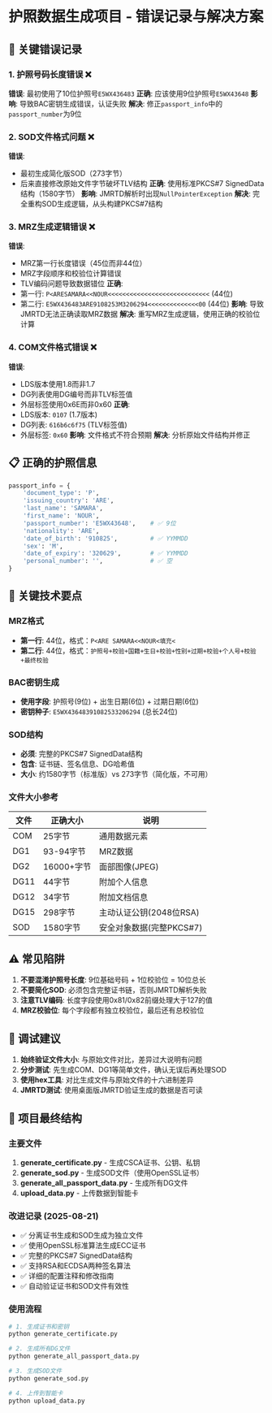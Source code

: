 # 护照数据生成项目 - 错误记录与解决方案

## 🚨 关键错误记录

### 1. **护照号码长度错误** ❌
**错误**: 最初使用了10位护照号`E5WX436483`
**正确**: 应该使用9位护照号`E5WX43648`
**影响**: 导致BAC密钥生成错误，认证失败
**解决**: 修正`passport_info`中的`passport_number`为9位

### 2. **SOD文件格式问题** ❌
**错误**: 
- 最初生成简化版SOD（273字节）
- 后来直接修改原始文件字节破坏TLV结构
**正确**: 使用标准PKCS#7 SignedData结构（1580字节）
**影响**: JMRTD解析时出现`NullPointerException`
**解决**: 完全重构SOD生成逻辑，从头构建PKCS#7结构

### 3. **MRZ生成逻辑错误** ❌
**错误**: 
- MRZ第一行长度错误（45位而非44位）
- MRZ字段顺序和校验位计算错误
- TLV编码问题导致数据错位
**正确**: 
- 第一行: `P<ARESAMARA<<NOUR<<<<<<<<<<<<<<<<<<<<<<<<<<<<` (44位)
- 第二行: `E5WX436483ARE9108253M3206294<<<<<<<<<<<<<<00` (44位)
**影响**: 导致JMRTD无法正确读取MRZ数据
**解决**: 重写MRZ生成逻辑，使用正确的校验位计算

### 4. **COM文件格式错误** ❌
**错误**: 
- LDS版本使用1.8而非1.7
- DG列表使用DG编号而非TLV标签值
- 外层标签使用0x6E而非0x60
**正确**: 
- LDS版本: `0107` (1.7版本)
- DG列表: `616b6c6f75` (TLV标签值)
- 外层标签: `0x60`
**影响**: 文件格式不符合预期
**解决**: 分析原始文件结构并修正

## 📋 正确的护照信息

```python
passport_info = {
    'document_type': 'P',
    'issuing_country': 'ARE',
    'last_name': 'SAMARA',
    'first_name': 'NOUR',
    'passport_number': 'E5WX43648',    # ✅ 9位
    'nationality': 'ARE',
    'date_of_birth': '910825',         # ✅ YYMMDD
    'sex': 'M',
    'date_of_expiry': '320629',        # ✅ YYMMDD
    'personal_number': '',             # ✅ 空
}
```

## 🔧 关键技术要点

### MRZ格式
- **第一行**: 44位，格式：`P<ARE SAMARA<<NOUR<填充<`
- **第二行**: 44位，格式：`护照号+校验+国籍+生日+校验+性别+过期+校验+个人号+校验+最终校验`

### BAC密钥生成
- **使用字段**: 护照号(9位) + 出生日期(6位) + 过期日期(6位)
- **密钥种子**: `E5WX43648391082533206294` (总长24位)

### SOD结构
- **必须**: 完整的PKCS#7 SignedData结构
- **包含**: 证书链、签名信息、DG哈希值
- **大小**: 约1580字节（标准版）vs 273字节（简化版，不可用）

### 文件大小参考
| 文件 | 正确大小 | 说明 |
|------|----------|------|
| COM  | 25字节   | 通用数据元素 |
| DG1  | 93-94字节| MRZ数据 |
| DG2  | 16000+字节| 面部图像(JPEG) |
| DG11 | 44字节   | 附加个人信息 |
| DG12 | 34字节   | 附加文档信息 |
| DG15 | 298字节  | 主动认证公钥(2048位RSA) |
| SOD  | 1580字节 | 安全对象数据(完整PKCS#7) |

## ⚠️ 常见陷阱

1. **不要混淆护照号长度**: 9位基础号码 + 1位校验位 = 10位总长
2. **不要简化SOD**: 必须包含完整证书链，否则JMRTD解析失败
3. **注意TLV编码**: 长度字段使用0x81/0x82前缀处理大于127的值
4. **MRZ校验位**: 每个字段都有独立校验位，最后还有总校验位

## 🎯 调试建议

1. **始终验证文件大小**: 与原始文件对比，差异过大说明有问题
2. **分步测试**: 先生成COM、DG1等简单文件，确认无误后再处理SOD
3. **使用hex工具**: 对比生成文件与原始文件的十六进制差异
4. **JMRTD测试**: 使用桌面版JMRTD验证生成的数据是否可读

## 🚀 项目最终结构

### 主要文件
1. **generate_certificate.py** - 生成CSCA证书、公钥、私钥
2. **generate_sod.py** - 生成SOD文件（使用OpenSSL证书）
3. **generate_all_passport_data.py** - 生成所有DG文件  
4. **upload_data.py** - 上传数据到智能卡

### 改进记录 (2025-08-21)
- ✅ 分离证书生成和SOD生成为独立文件
- ✅ 使用OpenSSL标准算法生成ECC证书
- ✅ 完整的PKCS#7 SignedData结构
- ✅ 支持RSA和ECDSA两种签名算法
- ✅ 详细的配置注释和修改指南
- ✅ 自动验证证书和SOD文件有效性

### 使用流程
```bash
# 1. 生成证书和密钥
python generate_certificate.py

# 2. 生成所有DG文件
python generate_all_passport_data.py

# 3. 生成SOD文件
python generate_sod.py

# 4. 上传到智能卡
python upload_data.py
```